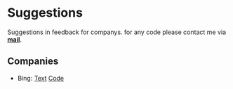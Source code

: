# Suggestions
Suggestions in feedback for companys.
for any code please contact me via **[mail](https://mail.google.com/mail/u/0/?fs=1&tf=cm&source=mailto&su=Bing%20AI%20Feedback&Code&to=ronniri2010@gmail.com&body=)**.

## Companies
- Bing: [Text](https://github.com/R0nN1ri/Suggestions/blob/main/Bing) [Code](https://github.com/R0nN1ri/Suggestions/blob/main/BingCode.py)

